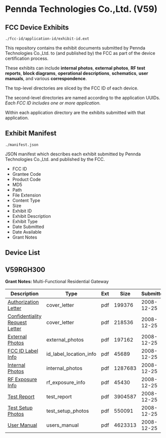 # Pennda Technologies Co.,Ltd. (V59)
## FCC Device Exhibits

```
./fcc-id/application-id/exhibit-id.ext
```

This repository contains the exhibit documents submitted by Pennda Technologies Co.,Ltd. to (and published by) the FCC as part of the device certification process.

These exhibits can include **internal photos**, **external photos**, **RF test reports**, **block diagrams**, **operational descriptions**, **schematics**, **user manuals**, and various **correspondence**.

The top-level directories are sliced by the FCC ID of each device.

The second-level directories are named according to the application UUIDs. *Each FCC ID includes one or more application.*

Within each application directory are the exhibits submitted with that application. 

## Exhibit Manifest

```
./manifest.json
```

JSON manifest which describes each exhibit submitted by Pennda Technologies Co.,Ltd. and published by the FCC.

- FCC ID
- Grantee Code
- Product Code
- MD5
- Path
- File Extension
- Content Type
- Size
- Exhibit ID
- Exhibit Description
- Exhibit Type
- Date Submitted
- Date Available
- Grant Notes

## Device List
## V59RGH300
**Grant Notes:** Multi-Functional Residential Gateway

| Description | Type | Ext | Size | Submitted | Available |
| ----------- | ---- | --- | ---- | --------- | --------- |
| [Authorization Letter](V59RGH300/860c55b4136c0e21ff09ffaeb6daa897/1049811.pdf) | cover_letter | pdf | 199376 | 2008-12-25 | 2008-12-25 |
| [Confidentiality Request Letter](V59RGH300/860c55b4136c0e21ff09ffaeb6daa897/1049812.pdf) | cover_letter | pdf | 218536 | 2008-12-25 | 2008-12-25 |
| [External Photos](V59RGH300/860c55b4136c0e21ff09ffaeb6daa897/1049813.pdf) | external_photos | pdf | 197162 | 2008-12-25 | 2008-12-25 |
| [FCC ID Label Info](V59RGH300/860c55b4136c0e21ff09ffaeb6daa897/1049814.pdf) | id_label_location_info | pdf | 45689 | 2008-12-25 | 2008-12-25 |
| [Internal Photos](V59RGH300/860c55b4136c0e21ff09ffaeb6daa897/1049815.pdf) | internal_photos | pdf | 1287683 | 2008-12-25 | 2008-12-25 |
| [RF Exposure Info](V59RGH300/860c55b4136c0e21ff09ffaeb6daa897/1049820.pdf) | rf_exposure_info | pdf | 45430 | 2008-12-25 | 2008-12-25 |
| [Test Report](V59RGH300/860c55b4136c0e21ff09ffaeb6daa897/1049821.pdf) | test_report | pdf | 3904587 | 2008-12-25 | 2008-12-25 |
| [Test Setup Photos](V59RGH300/860c55b4136c0e21ff09ffaeb6daa897/1049822.pdf) | test_setup_photos | pdf | 550091 | 2008-12-25 | 2008-12-25 |
| [User Manual](V59RGH300/860c55b4136c0e21ff09ffaeb6daa897/1049823.pdf) | users_manual | pdf | 4623313 | 2008-12-25 | 2008-12-25 |
